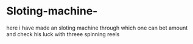 # Sloting-machine-
here i have made an sloting machine through which one can bet amount and check his luck with threee spinning reels
